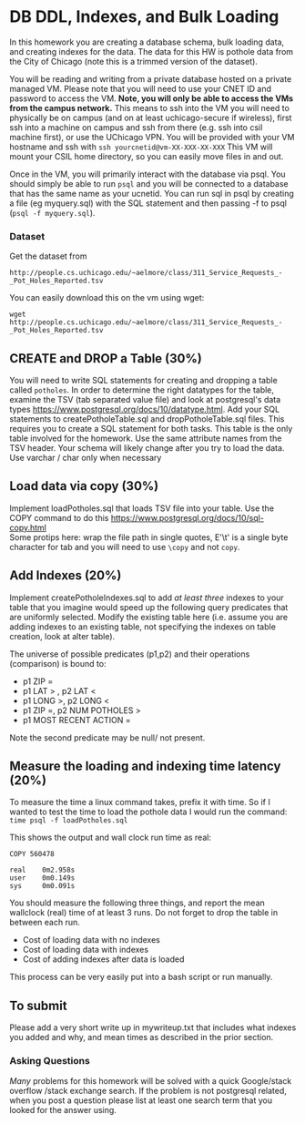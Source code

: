 # DB DDL, Indexes, and Bulk Loading

In this homework you are creating a database schema, bulk loading data, and creating indexes for the data.
The data for this HW is pothole data from the City of Chicago (note this is a trimmed version of the dataset).

You will be reading and writing from a private database hosted on a private managed VM.
Please note that you will need to use your CNET ID and password to access the VM.
**Note, you will only be able to access the VMs from the campus network.**
This means to ssh into the VM you will need to physically be on campus (and on at least
uchicago-secure if wireless), first ssh into a machine on campus and ssh from there (e.g. ssh into csil machine first),
or use the UChicago VPN.  You will be provided with your VM hostname and ssh with
`ssh yourcnetid@vm-XX-XXX-XX-XXX`
This VM will mount your CSIL home directory, so you can easily move files in and out.

Once in the VM, you will primarily interact with the database via psql. You should simply be able to
run `psql` and you will be connected to a database that has the same name as your ucnetid.
You can run sql in psql by creating a file (eg myquery.sql) with the SQL statement and then
passing -f to psql (`psql -f myquery.sql`).


### Dataset
Get the dataset from
```
http://people.cs.uchicago.edu/~aelmore/class/311_Service_Requests_-_Pot_Holes_Reported.tsv
```
You can easily download this on the vm using wget:
```
wget http://people.cs.uchicago.edu/~aelmore/class/311_Service_Requests_-_Pot_Holes_Reported.tsv
```


## CREATE and DROP a Table (30%)

You will need to write SQL statements for creating and dropping a table called `potholes`. In order to determine the right
datatypes for the table, examine the TSV (tab separated value file) and look at postgresql's data types https://www.postgresql.org/docs/10/datatype.html. Add your SQL statements to createPotholeTable.sql and dropPotholeTable.sql  files. This requires you to create a SQL statement for both tasks.
This table is the only table involved for the homework. Use the same attribute names from the TSV header.
Your schema will likely change after you try to load the data. Use varchar / char only when necessary


## Load data via copy (30%)
Implement loadPotholes.sql that loads TSV file into your table.  Use the COPY command to do this
https://www.postgresql.org/docs/10/sql-copy.html  
Some protips here: wrap the file path in single quotes, E'\t' is a single byte character for tab and
you will need to use `\copy` and not `copy`.

## Add Indexes (20%)
Implement createPotholeIndexes.sql to add *at least three* indexes to your table that you imagine would
speed up the following query predicates that are uniformly selected.
Modify the existing table here (i.e. assume you are adding indexes to an existing table, not specifying the
  indexes on table creation, look at alter table).

The universe of possible predicates (p1,p2) and their operations (comparison) is bound to:
 - p1 ZIP =
 - p1 LAT > , p2 LAT <
 - p1 LONG >, p2 LONG <
 - p1 ZIP =, p2 NUM POTHOLES >
 - p1 MOST RECENT ACTION =  

Note the second predicate may be null/ not present.

## Measure the loading and indexing time latency (20%)
To measure the time a linux command takes, prefix it with time.  So if I wanted to test the time to load
the pothole data I would run the command:
`time psql -f loadPotholes.sql`

This shows the output and wall clock run time as real:
```
COPY 560478

real    0m2.958s
user    0m0.149s
sys     0m0.091s
```
You should measure the following three things, and report the mean wallclock (real) time of at least 3 runs. Do not forget to drop the table in between each run.

 - Cost of loading data with no indexes
 - Cost of loading data with indexes
 - Cost of adding indexes after data is loaded

 This process can be very easily put into a bash script or run manually.  

## To submit
Please add a very short write up in mywriteup.txt that includes what indexes you added and why, and mean times as described in the prior section.


### Asking Questions
*Many* problems for this homework will be solved with a quick Google/stack overflow /stack exchange search. If the problem is not postgresql related, when you post a question please list at least one search term that you looked for the answer using.
